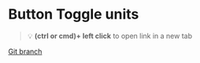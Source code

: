 # Button Toggle units 


> :bulb: **(ctrl or cmd)+ left click** to open link in a new tab 

[Git branch](https://github.com/codiku/react-native-temperature-converter/tree/006-EN-button-toggle-unit)